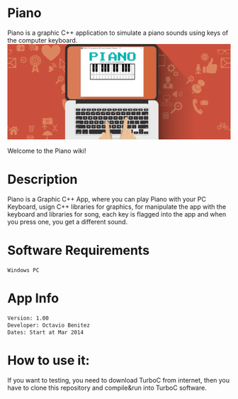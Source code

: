# Piano
Piano is a graphic C++ application to simulate a piano sounds using keys of the computer keyboard.
![](https://raw.githubusercontent.com/obenm/Piano/master/PianoBanner.png)

Welcome to the Piano wiki!

# Description
Piano is a Graphic C++ App, where you can play Piano with your PC Keyboard, usign C++ libraries for graphics, for manipulate the app with the keyboard and libraries for song, each key is flagged into the app and when you press one, you get a different sound.

# Software Requirements
	Windows PC

# App Info
	Version: 1.00
	Developer: Octavio Benitez
	Dates: Start at Mar 2014

# How to use it:
If you want to testing, you need to download TurboC from internet, then you have to clone this repository and compile&run into TurboC software.
		
